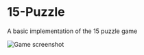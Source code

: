 # 15-Puzzle
A basic implementation of the 15 puzzle  game

![Game screenshot](https://github.com/Rosco5555/RBSudoku/blob/master/main.PNG)
